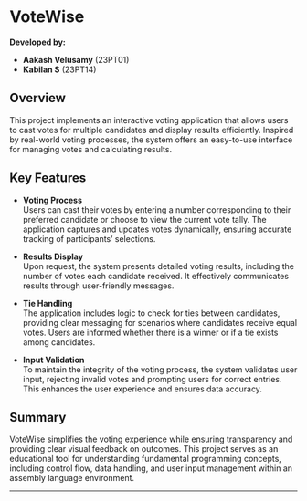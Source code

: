 # VoteWise

**Developed by:**
- **Aakash Velusamy** (23PT01)
- **Kabilan S** (23PT14)

## Overview
This project implements an interactive voting application that allows users to cast votes for multiple candidates and display results efficiently. Inspired by real-world voting processes, the system offers an easy-to-use interface for managing votes and calculating results.

## Key Features
- **Voting Process**  
  Users can cast their votes by entering a number corresponding to their preferred candidate or choose to view the current vote tally. The application captures and updates votes dynamically, ensuring accurate tracking of participants’ selections.

- **Results Display**  
  Upon request, the system presents detailed voting results, including the number of votes each candidate received. It effectively communicates results through user-friendly messages.

- **Tie Handling**  
  The application includes logic to check for ties between candidates, providing clear messaging for scenarios where candidates receive equal votes. Users are informed whether there is a winner or if a tie exists among candidates.

- **Input Validation**  
  To maintain the integrity of the voting process, the system validates user input, rejecting invalid votes and prompting users for correct entries. This enhances the user experience and ensures data accuracy.

## Summary
VoteWise simplifies the voting experience while ensuring transparency and providing clear visual feedback on outcomes. This project serves as an educational tool for understanding fundamental programming concepts, including control flow, data handling, and user input management within an assembly language environment.

---
